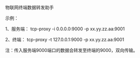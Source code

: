 
物联网终端数据转发助手

示例：

1、服务端：
  tcp-proxy -i 0.0.0.0:9000 -p xx.yy.zz.aa:9001

2、终端：
  tcp-proxy -t 127.0.0.1:9000 -p xx.yy.zz.aa:9001
 

注：传入服务端9000端口的数据会转发至终端的9000，双向传输。

